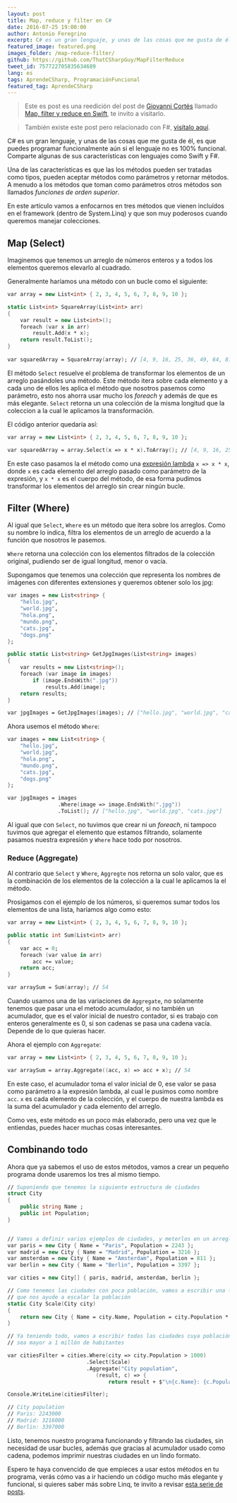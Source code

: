 ```yaml
---
layout: post
title: Map, reduce y filter en C#
date: 2016-07-25 19:00:00
author: Antonio Feregrino
excerpt: C# es un gran lenguaje, y unas de las cosas que me gusta de él, es que puedes programar funcionalmente aún si el lenguaje no es 100% funcional. Comparte algunas de sus características con lenguajes como Swift y F#.
featured_image: featured.png
images_folder: /map-reduce-filter/
github: https://github.com/ThatCSharpGuy/MapFilterReduce
tweet_id: 757722705835634689
lang: es
tags: AprendeCSharp, ProgramaciónFuncional
featured_tag: AprendeCSharp
---
```


 > Este es post es una reedición del post de <a href="https://twitter.com/giovanni_cortes" target="_blank">Giovanni Cortés</a> llamado <a href="https://giovannicortes.com/swift/map-filter-reduce-en-swift/" target="_blank">Map, filter y reduce en Swift</a>, te invito a visitarlo.  

 > También existe este post pero relacionado con F#, <a href="../map-filter-reduce-f-sharp">visítalo aquí</a>.

C# es un gran lenguaje, y unas de las cosas que me gusta de él, es que puedes programar funcionalmente aún si el lenguaje no es 100% funcional. Comparte algunas de sus características con lenguajes como Swift y F#.

Una de las características es que las los métodos pueden ser tratadas como tipos, pueden aceptar métodos como parámetros y retornar métodos. A menudo a los métodos que toman como parámetros otros métodos son llamados *funciones de orden superior*.

En este artículo vamos a enfocarnos en tres métodos que vienen incluídos en el framework (dentro de System.Linq) y que son muy poderosos cuando queremos manejar colecciones.

## Map (Select)
Imaginemos que tenemos un arreglo de números enteros y a todos los elementos queremos elevarlo al cuadrado.

Generalmente haríamos una método con un bucle como el siguiente:

```fsharp  
var array = new List<int> { 2, 3, 4, 5, 6, 7, 8, 9, 10 };

static List<int> SquareArray(List<int> arr)
{
    var result = new List<int>();
    foreach (var x in arr)
        result.Add(x * x);
    return result.ToList();
}
   
var squaredArray = SquareArray(array); // [4, 9, 16, 25, 36, 49, 64, 81, 100]
```  

El método `Select` resuelve el problema de transformar los elementos de un arreglo pasándoles una método. Este método itera sobre cada elemento y a cada uno de ellos les aplica el método que nosotros pasemos como parámetro, esto nos ahorra usar mucho los *foreach* y además de que es más elegante. `Select` retorna un una colección de la misma longitud que la coleccion a la cual le aplicamos la transformación.

El código anterior quedaría así:

```fsharp  
var array = new List<int> { 2, 3, 4, 5, 6, 7, 8, 9, 10 };

var squaredArray = array.Select(x => x * x).ToArray(); // [4, 9, 16, 25, 36, 49, 64, 81, 100]
```  

En este caso pasamos la el método como una <a href="#" target="_blank" rel="nofollow">expresión lambda</a> `x => x * x`, donde `x` es cada elemento del arreglo pasado como parámetro de la expresión, y `x * x` es el cuerpo del método, de esa forma pudimos transformar los elementos del arreglo sin crear ningún bucle.

## Filter (Where)
Al igual que `Select`, `Where` es un método que itera sobre los arreglos. Como su nombre lo indica, filtra los elementos de un arreglo de acuerdo a la función que nosotros le pasemos.

`Where` retorna una colección con los elementos filtrados de la colección original, pudiendo ser de igual longitud, menor o vacía.

Supongamos que tenemos una colección que representa los nombres de imágenes con diferentes extensiones y queremos obtener solo los jpg:

```fsharp  
var images = new List<string> {
    "hello.jpg",
    "world.jpg",
    "hola.png",
    "mundo.png",
    "cats.jpg",
    "dogs.png"
};

public static List<string> GetJpgImages(List<string> images)
{
    var results = new List<string>();
    foreach (var image in images)
        if (image.EndsWith(".jpg"))
            results.Add(image);
    return results;
}

var jpgImages = GetJpgImages(images); // ["hello.jpg", "world.jpg", "cats.jpg"]
```  

Ahora usemos el método `Where`:

```fsharp  
var images = new List<string> {
    "hello.jpg",
    "world.jpg",
    "hola.png",
    "mundo.png",
    "cats.jpg",
    "dogs.png"
};

var jpgImages = images
                .Where(image => image.EndsWith(".jpg"))
                .ToList(); // ["hello.jpg", "world.jpg", "cats.jpg"]
```  

Al igual que con `Select`, no tuvimos que crear ni un *foreach*, ni tampoco tuvimos que agregar el elemento que estamos filtrando, solamente pasamos nuestra expresión y `Where` hace todo por nosotros.

### Reduce (Aggregate)
Al contrario que `Select` y `Where`, `Aggregte` nos retorna un solo valor, que es la combinación de los elementos de la colección a la cual le aplicamos la el método.

Prosigamos con el ejemplo de los números, si queremos sumar todos los elementos de una lista, haríamos algo como esto:

```fsharp  
var array = new List<int> { 2, 3, 4, 5, 6, 7, 8, 9, 10 };   

public static int Sum(List<int> arr)
{
    var acc = 0;
    foreach (var value in arr)
        acc += value;
    return acc;
}

var arraySum = Sum(array); // 54
```  

Cuando usamos una de las variaciones de `Aggregate`, no solamente tenemos que pasar una el metodo acumulador, si no también un acumulador, que es el valor inicial de nuestro contador, si es trabajo con enteros generalmente es 0, si son cadenas se pasa una cadena vacía. Depende de lo que quieras hacer.

Ahora el ejemplo con `Aggregate`:

```fsharp  
var array = new List<int> { 2, 3, 4, 5, 6, 7, 8, 9, 10 };

var arraySum = array.Aggregate((acc, x) => acc + x); // 54
```  

En este caso, el acumulador toma el valor inicial de 0, ese valor se pasa como parámetro a la expresión lambda, al cual le pusimos como nombre `acc`. `x` es cada elemento de la colección, y el cuerpo de nuestra lambda es la suma del acumulador y cada elemento del arreglo.

Como ves, este método es un poco más elaborado, pero una vez que le entiendas, puedes hacer muchas cosas interesantes.

## Combinando todo  

Ahora que ya sabemos el uso de estos métodos, vamos a crear un pequeño programa donde usaremos los tres al mismo tiempo.

```fsharp  
// Suponiendo que tenemos la siguiente estructura de ciudades
struct City
{
    public string Name ;
    public int Population;
}


// Vamos a definir varios ejemplos de ciudades, y meterlos en un arreglo
var paris = new City { Name = "Paris", Population = 2243 };
var madrid = new City { Name = "Madrid", Population = 3216 };
var amsterdam = new City { Name = "Amsterdam", Population = 811 };
var berlin = new City { Name = "Berlin", Population = 3397 };

var cities = new City[] { paris, madrid, amsterdam, berlin };

// Como tenemos las ciudades con poca población, vamos a escribir una función
// que nos ayude a escalar la población
static City Scale(City city) 
{
    return new City { Name = city.Name, Population = city.Population * 1000 };
}

// Ya teniendo todo, vamos a escribir todas las ciudades cuya población
// sea mayor a 1 millón de habitantes

var citiesFilter = cities.Where(city => city.Population > 1000)
                         .Select(Scale)
                         .Aggregate("City population", 
                            (result, c) => {
                                return result + $"\n{c.Name}: {c.Population}";});

Console.WriteLine(citiesFilter);

// City population
// Paris: 2243000
// Madrid: 3216000
// Berlin: 3397000
```  

Listo, tenemos nuestro programa funcionando y filtrando las ciudades, sin necesidad de usar bucles, además que gracias al acumulador usado como cadena, podemos imprimir nuestras ciudades en un lindo formato.

Espero te haya convencido de que empieces a usar estos métodos en tu programa, verás cómo vas a ir haciendo un código mucho más elegante y funcional, si quieres saber más sobre Linq, te invito a revisar <a href="#">esta serie de posts</a>.
